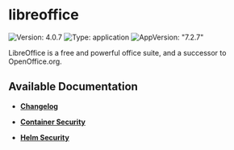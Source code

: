 # libreoffice

![Version: 4.0.7](https://img.shields.io/badge/Version-4.0.7-informational?style=flat-square) ![Type: application](https://img.shields.io/badge/Type-application-informational?style=flat-square) ![AppVersion: "7.2.7"](https://img.shields.io/badge/AppVersion-"7.2.7"-informational?style=flat-square)

LibreOffice is a free and powerful office suite, and a successor to OpenOffice.org.

## Available Documentation

- [**Changelog**](CHANGELOG)

- [**Container Security**](container-security)

- [**Helm Security**](helm-security)

